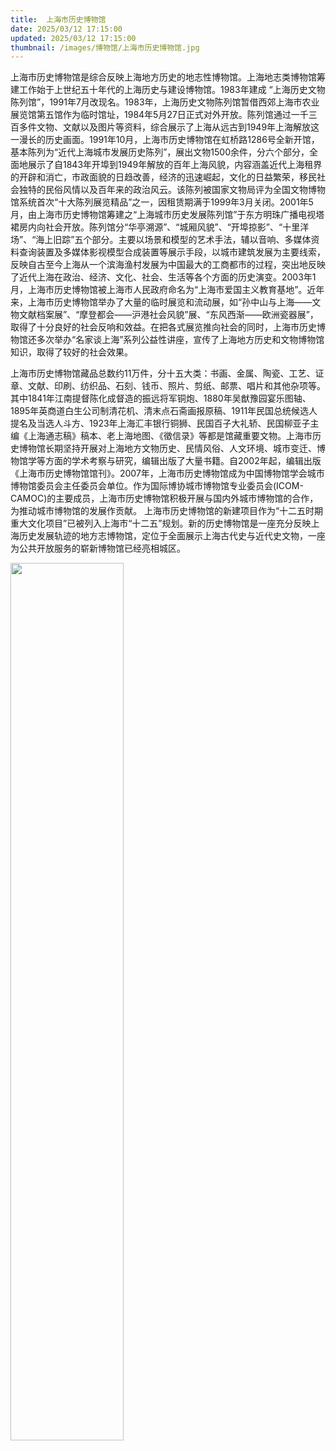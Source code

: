 ```yaml
---
title:  上海市历史博物馆
date: 2025/03/12 17:15:00
updated: 2025/03/12 17:15:00
thumbnail: /images/博物馆/上海市历史博物馆.jpg
---
```


上海市历史博物馆是综合反映上海地方历史的地志性博物馆。上海地志类博物馆筹建工作始于上世纪五十年代的上海历史与建设博物馆。1983年建成 “上海历史文物陈列馆”，1991年7月改现名。1983年，上海历史文物陈列馆暂借西郊上海市农业展览馆第五馆作为临时馆址，1984年5月27日正式对外开放。陈列馆通过一千三百多件文物、文献以及图片等资料，综合展示了上海从远古到1949年上海解放这一漫长的历史画面。1991年10月，上海市历史博物馆在虹桥路1286号全新开馆，基本陈列为“近代上海城市发展历史陈列”，展出文物1500余件，分六个部分，全面地展示了自1843年开埠到1949年解放的百年上海风貌，内容涵盖近代上海租界的开辟和消亡，市政面貌的日趋改善，经济的迅速崛起，文化的日益繁荣，移民社会独特的民俗风情以及百年来的政治风云。该陈列被国家文物局评为全国文物博物馆系统首次“十大陈列展览精品”之一，因租赁期满于1999年3月关闭。2001年5月，由上海市历史博物馆筹建之“上海城市历史发展陈列馆”于东方明珠广播电视塔裙房内向社会开放。陈列馆分“华亭溯源”、“城厢风貌”、“开埠掠影”、“十里洋场”、“海上旧踪”五个部分。主要以场景和模型的艺术手法，辅以音响、多媒体资料查询装置及多媒体影视模型合成装置等展示手段，以城市建筑发展为主要线索，反映自古至今上海从一个滨海渔村发展为中国最大的工商都市的过程，突出地反映了近代上海在政治、经济、文化、社会、生活等各个方面的历史演变。2003年1月，上海市历史博物馆被上海市人民政府命名为“上海市爱国主义教育基地”。近年来，上海市历史博物馆举办了大量的临时展览和流动展，如“孙中山与上海——文物文献档案展”、“摩登都会——沪港社会风貌”展、“东风西渐——欧洲瓷器展”，取得了十分良好的社会反响和效益。在把各式展览推向社会的同时，上海市历史博物馆还多次举办“名家谈上海”系列公益性讲座，宣传了上海地方历史和文物博物馆知识，取得了较好的社会效果。

上海市历史博物馆藏品总数约11万件，分十五大类：书画、金属、陶瓷、工艺、证章、文献、印刷、纺织品、石刻、钱币、照片、剪纸、邮票、唱片和其他杂项等。其中1841年江南提督陈化成督造的振远将军铜炮、1880年吴猷豫园宴乐图轴、1895年英商道白生公司制清花机、清末点石斋画报原稿、1911年民国总统候选人提名及当选人斗方、1923年上海汇丰银行铜狮、民国百子大礼轿、民国柳亚子主编《上海通志稿》稿本、老上海地图、《徵信录》等都是馆藏重要文物。上海市历史博物馆长期坚持开展对上海地方文物历史、民情风俗、人文环境、城市变迁、博物馆学等方面的学术考察与研究，编辑出版了大量书籍。自2002年起，编辑出版《上海市历史博物馆馆刊》。2007年，上海市历史博物馆成为中国博物馆学会城市博物馆委员会主任委员会单位。作为国际博协城市博物馆专业委员会(ICOM-CAMOC)的主要成员，上海市历史博物馆积极开展与国内外城市博物馆的合作，为推动城市博物馆的发展作贡献。     上海市历史博物馆的新建项目作为“十二五时期重大文化项目”已被列入上海市“十二五”规划。新的历史博物馆是一座充分反映上海历史发展轨迹的地方志博物馆，定位于全面展示上海古代史与近代史文物，一座为公共开放服务的崭新博物馆已经亮相城区。

<img src="/images/博物馆/上海市历史博物馆.jpg" height="60%" width="60%">
